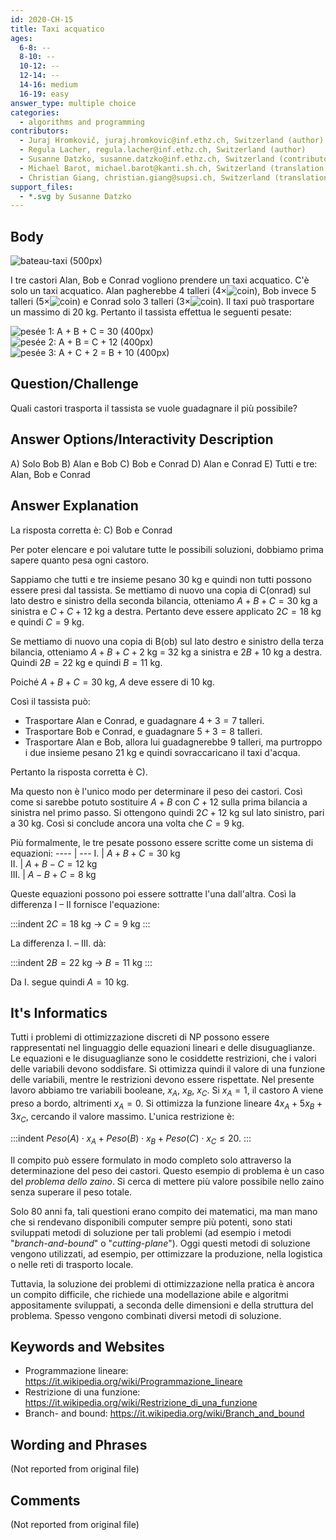 ```yaml
---
id: 2020-CH-15
title: Taxi acquatico
ages:
  6-8: --
  8-10: --
  10-12: --
  12-14: --
  14-16: medium
  16-19: easy
answer_type: multiple choice
categories:
  - algorithms and programming
contributors:
  - Juraj Hromkovič, juraj.hromkovic@inf.ethz.ch, Switzerland (author)
  - Regula Lacher, regula.lacher@inf.ethz.ch, Switzerland (author)
  - Susanne Datzko, susanne.datzko@inf.ethz.ch, Switzerland (contributor, graphics)
  - Michael Barot, michael.barot@kanti.sh.ch, Switzerland (translation from English into German)
  - Christian Giang, christian.giang@supsi.ch, Switzerland (translation from German into Italian)
support_files:
  - *.svg by Susanne Datzko
---
```

[coin]: graphics/2020-CH-15_taskbody3.svg "franc castor (20px)"

## Body

![](graphics/2020-CH-15_taskbody2.svg "bateau-taxi (500px)")

I tre castori Alan, Bob e Conrad vogliono prendere un taxi acquatico. C'è solo un taxi acquatico. Alan pagherebbe 4 talleri (4×![coin]), Bob invece 5 talleri (5×![coin]) e Conrad solo 3 talleri (3×![coin]). Il taxi può trasportare un massimo di 20 kg. Pertanto il tassista effettua le seguenti pesate:



![](graphics/2020-CH-15_taskbody4.svg "pesée 1: A + B + C = 30     (400px)")  
![](graphics/2020-CH-15_taskbody5.svg "pesée 2: A + B = C + 12     (400px)")  
![](graphics/2020-CH-15_taskbody6.svg "pesée 3: A + C + 2 = B + 10 (400px)")



## Question/Challenge

Quali castori trasporta il tassista se vuole guadagnare il più possibile?


## Answer Options/Interactivity Description


 A)  Solo Bob 
 B)  Alan e Bob
 C)  Bob e Conrad
 D)  Alan e Conrad
 E)  Tutti e tre: Alan, Bob e Conrad


## Answer Explanation

La risposta corretta è: C) Bob e Conrad

Per poter elencare e poi valutare tutte le possibili soluzioni, dobbiamo prima sapere quanto pesa ogni castoro.

Sappiamo che tutti e tre insieme pesano 30 kg e quindi non tutti possono essere presi dal tassista. Se mettiamo di nuovo una copia di C(onrad) sul lato destro e sinistro della seconda bilancia, otteniamo $A + B + C = 30$ kg a sinistra e $C + C + 12$ kg a destra. Pertanto deve essere applicato $2C = 18$ kg e quindi $C = 9$ kg.

Se mettiamo di nuovo una copia di B(ob) sul lato destro e sinistro della terza bilancia, otteniamo $A + B + C + 2$ kg = 32 kg a sinistra e $2B + 10$ kg a destra. Quindi $2B = 22$ kg e quindi $B = 11$ kg. 

Poiché $A + B + C = 30$ kg, $A$ deve essere di 10 kg.

Così il tassista può:
 - Trasportare Alan e Conrad, e guadagnare $4 + 3 = 7$ talleri.
 - Trasportare Bob e Conrad, e guadagnare $5 + 3 = 8$ talleri.
 - Trasportare Alan e Bob, allora lui guadagnerebbe 9 talleri, ma purtroppo i due insieme pesano 21 kg e quindi sovraccaricano il taxi d'acqua.

Pertanto la risposta corretta è C).

Ma questo non è l'unico modo per determinare il peso dei castori. Così come si sarebbe potuto sostituire $A + B$ con $C + 12$ sulla prima bilancia a sinistra nel primo passo. Si ottengono quindi $2C + 12$ kg sul lato sinistro, pari a 30 kg. Così si conclude ancora una volta che $C = 9$ kg.

Più formalmente, le tre pesate possono essere scritte come un sistema di equazioni:
---- | ---
I.	 | $A + B + C = 30$ kg  
II.	 | $A + B - C = 12$ kg  
III. | $A - B + C = 8$ kg  

Queste equazioni possono poi essere sottratte l'una dall'altra. Così la differenza I – II fornisce l'equazione:

:::indent
$2C = 18$ kg → $C = 9$ kg
:::

La differenza I. – III. dà:

:::indent
$2B = 22$ kg → $B = 11$ kg
:::

Da I. segue quindi $A = 10$ kg.


## It's Informatics

Tutti i problemi di ottimizzazione discreti di NP possono essere rappresentati nel linguaggio delle equazioni lineari e delle disuguaglianze. Le equazioni e le disuguaglianze sono le cosiddette restrizioni, che i valori delle variabili devono soddisfare. Si ottimizza quindi il valore di una funzione delle variabili, mentre le restrizioni devono essere rispettate. Nel presente lavoro abbiamo tre variabili booleane, $x_A$, $x_B$, $x_C$. Si $x_A = 1$, il castoro A viene preso a bordo, altrimenti $x_A = 0$. Si ottimizza la funzione lineare $4x_A + 5x_B + 3x_C$, cercando il valore massimo. L'unica restrizione è:

:::indent
$Peso(A) \cdot x_A + Peso(B) \cdot x_B + Peso(C) \cdot x_C \leq 20$.
:::

Il compito può essere formulato in modo completo solo attraverso la determinazione del peso dei castori. Questo esempio di problema è un caso del _problema dello zaino_. Si cerca di mettere più valore possibile nello zaino senza superare il peso totale. 

Solo 80 anni fa, tali questioni erano compito dei matematici, ma man mano che si rendevano disponibili computer sempre più potenti, sono stati sviluppati metodi di soluzione per tali problemi (ad esempio i metodi "_branch-and-bound_" o "_cutting-plane_"). Oggi questi metodi di soluzione vengono utilizzati, ad esempio, per ottimizzare la produzione, nella logistica o nelle reti di trasporto locale.

Tuttavia, la soluzione dei problemi di ottimizzazione nella pratica è ancora un compito difficile, che richiede una modellazione abile e algoritmi appositamente sviluppati, a seconda delle dimensioni e della struttura del problema. Spesso vengono combinati diversi metodi di soluzione. 


## Keywords and Websites

 - Programmazione lineare: https://it.wikipedia.org/wiki/Programmazione_lineare 
 - Restrizione di una funzione: https://it.wikipedia.org/wiki/Restrizione_di_una_funzione 
 - Branch- and bound: https://it.wikipedia.org/wiki/Branch_and_bound 


## Wording and Phrases

(Not reported from original file)


## Comments

(Not reported from original file)
